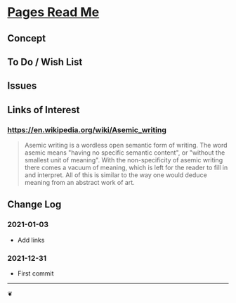 # [Pages Read Me](https://theo-armour.github.io/2022/#pages/README.md)

## Concept


## To Do / Wish List

## Issues

## Links of Interest

### https://en.wikipedia.org/wiki/Asemic_writing

> Asemic writing is a wordless open semantic form of writing. The word asemic means "having no specific semantic content", or "without the smallest unit of meaning". With the non-specificity of asemic writing there comes a vacuum of meaning, which is left for the reader to fill in and interpret. All of this is similar to the way one would deduce meaning from an abstract work of art.


## Change Log

### 2021-01-03

* Add links

### 2021-12-31

* First commit

***

❦
